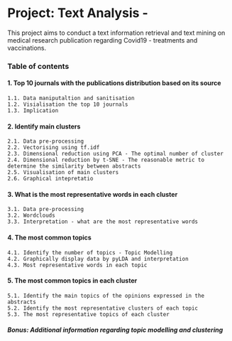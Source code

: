 # Project: Text Analysis - 
This project aims to conduct a text information retrieval and text mining on medical research publication regarding Covid19 - treatments and vaccinations.

### Table of contents
#### 1. Top 10 journals with the publications distribution based on its source
    1.1. Data maniputaltion and sanitisation
    1.2. Visialisation the top 10 journals  
    1.3. Implication
#### 2. Identify main clusters 
    2.1. Data pre-processing
    2.2. Vectorising using tf.idf
    2.3. Dimensional reduction using PCA - The optimal number of cluster
    2.4. Dimensional reduction by t-SNE - The reasonable metric to determine the similarity between abstracts
    2.5. Visualisation of main clusters 
    2.6. Graphical intepretatio   
#### 3. What is the most representative words in each cluster
    3.1. Data pre-processing
    3.2. Wordclouds
    3.3. Interpretation - what are the most representative words 
#### 4. The most common topics 
    4.1. Identify the number of topics - Topic Modelling
    4.2. Graphically display data by pyLDA and interpretation
    4.3. Most representative words in each topic
#### 5. The most common topics in each cluster
    5.1. Identify the main topics of the opinions expressed in the abstracts
    5.2. Identify the most representative clusters of each topic
    5.3. The most representative topics of each cluster
#### *Bonus: Additional information regarding topic modelling and clustering*
